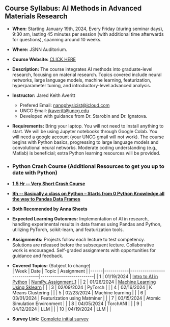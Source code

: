 ## Course Syllabus: AI Methods in Advanced Materials Research

- **When:** Starting January 19th, 2024, Every Friday (during seminar days), 9:30 am, lasting 45 minutes per session (with additional time afterwards for questions), spanning around 10 weeks.

- **Where:** JSNN Auditorium.

- **Course Website:** [CLICK HERE](https://github.com/JaredKeithAveritt/AI_methods_in_advanced_materials_research/)

- **Description:** The course integrates AI methods into graduate-level research, focusing on material research. Topics covered include neural networks, large language models, machine learning, featurization, hyperparameter tuning, and introductory-level advanced analysis.

- **Instructor:** Jared Keith Averitt
  - Prefered Email: nanophysicist@icloud.com
  - UNCG Email: jkaveritt@uncg.edu 
  - Developed with guidance from Dr. Starobin and Dr. Ignatova.

- **Requirements:** Bring your laptop. You will not need to install anything to start. We will be using Jupyter notebooks through Google Colab. You will need a google account (your UNCG gmail will not work). The course begins with Python basics, progressing to large language models and convolutional neural networks. Moderate coding understanding (e.g., Matlab) is beneficial; extra Python learning resources will be provided.

- ### Python Crash Course (Additional Resources to get you up to date with Python)
- **[1.5 Hr -- Very Short Crash Course](https://youtu.be/JJmcL1N2KQs?si=V4ooqkGjR3quSa3o)**
- **[9h -- Basically a class on Python – Starts from 0 Python Knowledge all the way to Pandas Data Frames](https://www.youtube.com/watch?v=GPVsHOlRBBI)**
- **Both Recomended by Anna Sheets**

- **Expected Learning Outcomes:** Implementation of AI in research, handling experimental results in data frames using Pandas and Python, utilizing PyTorch, scikit-learn, and featurization tools.

- **Assignments:** Projects follow each lecture to test competency. Solutions are released before the subsequent lecture. Collaborative work is encouraged. Self-graded assignments with opportunities for guidance and feedback.

- **Covered Topics:** (Subject to change)  
  | Week | Date       | Topic                        | Assignment               |
  |------|------------|------------------------------|--------------------------|
  | 1    | 01/19/2024 | [Intro to AI in Python](https://github.com/JaredKeithAveritt/AI_methods_in_advanced_materials_research/tree/main/week_1)        |      [NumPy_Assignment_1](https://github.com/JaredKeithAveritt/AI_methods_in_advanced_materials_research/tree/main/week_1/Exploring_NumPy_Assignment_1.md)            |
  | 2    | 01/26/2024 | [Machine Learning Using Sklearn](https://github.com/JaredKeithAveritt/AI_methods_in_advanced_materials_research/tree/main/Week_2)      |                          |
  | 3    | 02/09/2024 | PyTorch                      |                          |
  | 4    | 02/16/2024 | K Means Clustering           |                          |
  | 5    | 02/23/2024 | Machine learning             |                          |
  | 6    | 03/01/2024 | Featurization using Matminer  |                          |
  | 7    | 03/15/2024 | Atomic Simulation Environment |                          |
  | 8    | 04/05/2024 | TorchANI                     |                          |
  | 9    | 04/12/2024 | LLM                          |                          |
  | 10   | 04/19/2024 | LLM                          |                          |

- **Survey Link:** [Complete initial survey](https://forms.gle/XqTftcTnfcGHet6U6)
